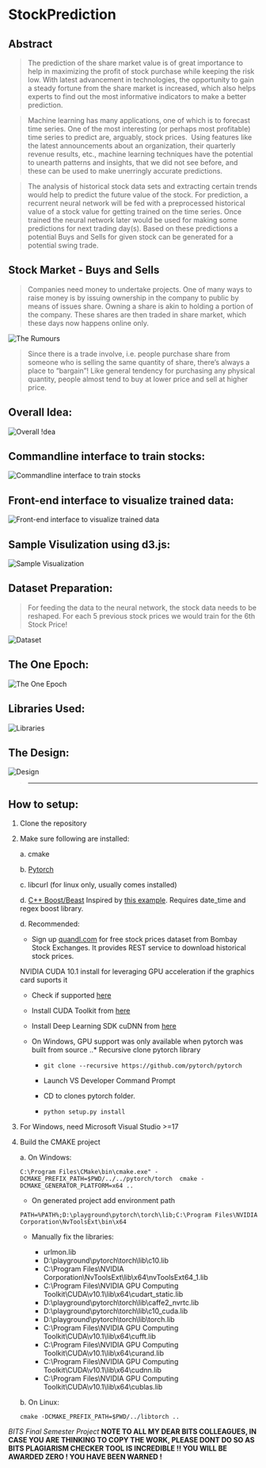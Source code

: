 # StockPrediction

Abstract
---------
>The prediction of the share market value is of great importance to help in maximizing the profit of stock purchase while keeping the risk low. With latest advancement in technologies, the opportunity to gain a steady fortune from the share market is increased, which also helps experts to find out the most informative indicators to make a better prediction. 

>Machine learning has many applications, one of which is to forecast time series. One of the most interesting (or perhaps most profitable) time series to predict are, arguably, stock prices. 
Using features like the latest announcements about an organization, their quarterly revenue results, etc., machine learning techniques have the potential to unearth patterns and insights, that we did not see before, and these can be used to make unerringly accurate predictions.

>The analysis of historical stock data sets and extracting certain trends would help to predict the future value of the stock. For prediction, a recurrent neural network will be fed with a preprocessed historical value of a stock value for getting trained on the time series. Once trained the neural network later would be used for making some predictions for next trading day(s). Based on these predictions a potential Buys and Sells for given stock can be generated for a potential swing trade.

Stock Market - Buys and Sells
-----------------------------
>Companies need money to undertake projects. One of many ways to raise money is by issuing ownership in the company to public by means of issues share. Owning a share is akin to holding a portion of the company. These shares are then traded in share market, which these days now happens online only.

![The Rumours](https://github.com/P0W/StockPrediction/blob/master/build/img/Rumours.png)

>Since there is a trade involve, i.e. people purchase share from someone who is selling the same quantity of share, there’s always a place to “bargain”! Like general tendency for purchasing any physical quantity, people almost tend to buy at lower price and sell at higher price.


Overall Idea:
-------------
![Overall !dea](https://github.com/P0W/StockPrediction/blob/master/build/img/SwingTrade.png)

Commandline interface to train stocks:
--------------------------------------
![Commandline interface to train stocks](https://github.com/P0W/StockPrediction/blob/master/build/img/Cmdline.png)

Front-end interface to visualize trained data:
----------------------------------------------
![Front-end interface to visualize trained data](https://github.com/P0W/StockPrediction/blob/master/build/img/Frontend.png)

Sample Visulization using d3.js:
--------------------------------
![Sample Visualization](https://github.com/P0W/StockPrediction/blob/master/build/img/Prediction.png)

Dataset Preparation:
--------------------
> For feeding the data to the neural network, the stock data needs to be reshaped. For each 5 previous stock prices we would train for the 6th Stock Price!

![Dataset](https://github.com/P0W/StockPrediction/blob/master/build/img/Dataset.png)


The One Epoch:
--------------
![The One Epoch](https://github.com/P0W/StockPrediction/blob/master/build/img/TheEpoch.PNG)

Libraries Used:
---------------
![Libraries](https://github.com/P0W/StockPrediction/blob/master/build/img/Libraries.PNG)

The Design:
-----------
![Design](https://github.com/P0W/StockPrediction/blob/master/build/img/uml.png)


>----------------------------------------------------------------------------------------
How to setup:
-------------
1. Clone the repository

2. Make sure following are installed:
  
   a. cmake
   
   b. [Pytorch](https://pytorch.org/get-started/locally/)
   
   c. libcurl (for linux only, usually comes installed)
   
   d. [C++ Boost/Beast](https://github.com/boostorg/beast) Inspired by [this example](https://www.boost.org/doc/libs/develop/libs/beast/example/http/server/async/http_server_async.cpp). Requires date_time and regex boost library.
   
   d. Recommended:
      * Sign up [quandl.com](https://www.quandl.com/) for free stock prices dataset from Bombay Stock Exchanges. It provides REST service to download historical stock prices.
  
      NVIDIA CUDA 10.1 install for leveraging GPU acceleration if the graphics card suports it
      * Check if supported [here](https://developer.nvidia.com/cuda-gpus)
      
      * Install CUDA Toolkit from [here](https://developer.nvidia.com/cuda-downloads?target_os=Windows&target_arch=x86_64&target_version=10&target_type=exenetwork)
      
      * Install Deep Learning SDK cuDNN from [here](https://docs.nvidia.com/deeplearning/sdk/cudnn-install/index.html)
      
      * On Windows, GPU support was only available when pytorch was built from source
         ..* Recursive clone pytorch library
         
         * `git clone --recursive https://github.com/pytorch/pytorch`
         
         * Launch VS Developer Command Prompt
         
         * CD to clones pytorch folder.
         
         * `python setup.py install`

3. For Windows, need Microsoft Visual Studio >=17

4. Build the CMAKE project

   a. On Windows:
      
      `C:\Program Files\CMake\bin\cmake.exe" -DCMAKE_PREFIX_PATH=$PWD/../../pytorch/torch  cmake -DCMAKE_GENERATOR_PLATFORM=x64 ..`
      
      * On generated project add environment path
      
      `PATH=%PATH%;D:\playground\pytorch\torch\lib;C:\Program Files\NVIDIA Corporation\NvToolsExt\bin\x64`
      
      * Manually fix the libraries:
      
         * urlmon.lib
         * D:\playground\pytorch\torch\lib\c10.lib
         * C:\Program Files\NVIDIA Corporation\NvToolsExt\lib\x64\nvToolsExt64_1.lib
         * C:\Program Files\NVIDIA GPU Computing Toolkit\CUDA\v10.1\lib\x64\cudart_static.lib
         * D:\playground\pytorch\torch\lib\caffe2_nvrtc.lib
         * D:\playground\pytorch\torch\lib\c10_cuda.lib
         * D:\playground\pytorch\torch\lib\torch.lib
         * C:\Program Files\NVIDIA GPU Computing Toolkit\CUDA\v10.1\lib\x64\cufft.lib
         * C:\Program Files\NVIDIA GPU Computing Toolkit\CUDA\v10.1\lib\x64\curand.lib
         * C:\Program Files\NVIDIA GPU Computing Toolkit\CUDA\v10.1\lib\x64\cudnn.lib
         * C:\Program Files\NVIDIA GPU Computing Toolkit\CUDA\v10.1\lib\x64\cublas.lib

      
   b. On Linux:
   
      `cmake -DCMAKE_PREFIX_PATH=$PWD/../libtorch ..`


_BITS Final Semester Project_
**NOTE TO ALL MY DEAR BITS COLLEAGUES, IN CASE YOU ARE THINKING TO COPY THE WORK, PLEASE DONT DO SO AS BITS PLAGIARISM CHECKER TOOL IS INCREDIBLE !! YOU WILL BE AWARDED ZERO !  YOU HAVE BEEN WARNED !** 
